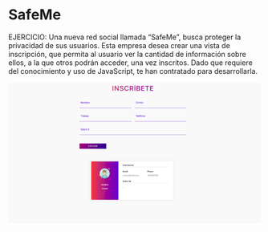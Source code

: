 # SafeMe

EJERCICIO:
Una nueva red social llamada “SafeMe”, busca proteger la privacidad de sus usuarios. Esta empresa desea
crear una vista de inscripción, que permita al usuario ver la cantidad de información sobre ellos, a la que
otros podrán acceder, una vez inscritos. Dado que requiere del conocimiento y uso de JavaScript, te han
contratado para desarrollarla.

![SafeMe](./assets/img/safeme.png)